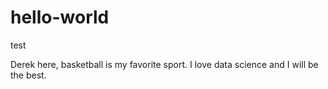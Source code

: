 # hello-world
test

Derek here, basketball is my favorite sport.
I love data science and I will be the best.
